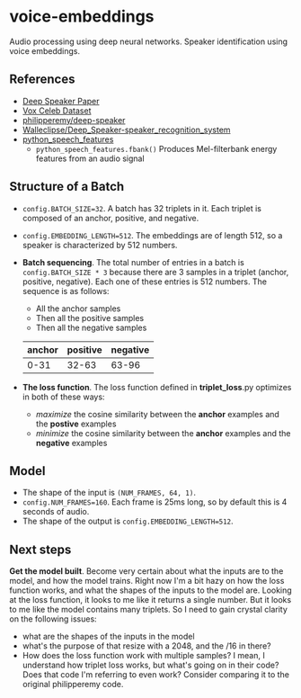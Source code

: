 # voice-embeddings
Audio processing using deep neural networks. Speaker identification using voice embeddings.


## References
 * [Deep Speaker Paper](https://arxiv.org/pdf/1705.02304.pdf)
 * [Vox Celeb Dataset](http://www.robots.ox.ac.uk/~vgg/data/voxceleb/vox1.html)
 * [philipperemy/deep-speaker](https://github.com/philipperemy/deep-speaker)
 * [Walleclipse/Deep_Speaker-speaker_recognition_system](https://github.com/Walleclipse/Deep_Speaker-speaker_recognition_system)
 * [python_speech_features](https://github.com/jameslyons/python_speech_features)
    * ```python_speech_features.fbank()``` Produces Mel-filterbank energy features from an audio signal

## Structure of a Batch
* ```config.BATCH_SIZE=32```. A batch has 32 triplets in it.  Each triplet is composed of an anchor, positive, and negative.
* ```config.EMBEDDING_LENGTH=512```.  The embeddings are of length 512, so a speaker is characterized by 512 numbers.
* **Batch sequencing**. The total number of entries in a batch is ```config.BATCH_SIZE * 3``` because there are 3 samples in a triplet (anchor, positive, negative).  Each one of these entries is 512 numbers.  The sequence is as follows:
   * All the anchor samples
   * Then all the positive samples
   * Then all the negative samples

   | anchor | positive | negative |
   |--------|----------|----------|
   | 0-31   | 32-63    | 63-96    |

 * **The loss function**. The loss function defined in **triplet_loss**.py optimizes in both of these ways:
   * *maximize* the cosine similarity between the **anchor** examples and the **postive** examples
   * *minimize* the cosine similarity between the **anchor** examples and the **negative** examples

## Model
 * The shape of the input is ```(NUM_FRAMES, 64, 1)```.
 * ```config.NUM_FRAMES=160```.  Each frame is 25ms long, so by default this is 4 seconds of audio.
 * The shape of the output is ```config.EMBEDDING_LENGTH=512```.


## Next steps
**Get the model built**. Become very certain about what the inputs are to the model, and how the model trains.
Right now I'm a bit hazy on how the loss function works, and what the shapes of the inputs to the model are.
Looking at the loss function, it looks to me like it returns a single number.  But it looks to me like the model
contains many triplets.  So I need to gain crystal clarity on the following issues:
 * what are the shapes of the inputs in the model
 * what's the purpose of that resize with a 2048, and the /16 in there?
 * How does the loss function work with multiple samples? I mean, I understand how triplet loss works, but what's going on in their code?  Does that code I'm referring to even work? Consider comparing it to the original philipperemy code.
